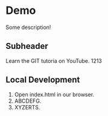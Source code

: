 # Demo
  
Some description!

## Subheader

Learn the GIT tutoria on YouTube. 1213

## Local Development

1. Open index.html in our browser.
2. ABCDEFG.
3. XYZERTS.